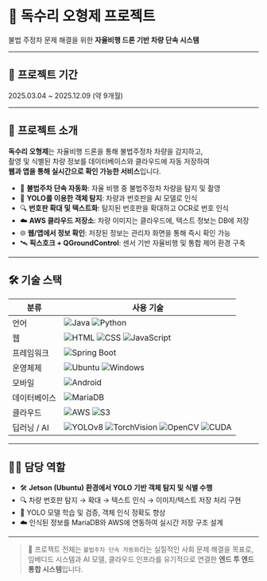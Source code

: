 # 🦅 독수리 오형제 프로젝트

불법 주정차 문제 해결을 위한 **자율비행 드론 기반 차량 단속 시스템**

---

## 📅 프로젝트 기간
2025.03.04 ~ 2025.12.09 (약 9개월)

---
## 📌 프로젝트 소개

**독수리 오형제**는 자율비행 드론을 통해 불법주정차 차량을 감지하고,  
촬영 및 식별된 차량 정보를 데이터베이스와 클라우드에 자동 저장하여  
**웹과 앱을 통해 실시간으로 확인 가능한 서비스**입니다.

- 🚗 **불법주차 단속 자동화**: 자율 비행 중 불법주정차 차량을 탐지 및 촬영  
- 🧠 **YOLO를 이용한 객체 탐지**: 차량과 번호판을 AI 모델로 인식  
- 🔍 **번호판 확대 및 텍스트화**: 탐지된 번호판을 확대하고 OCR로 번호 인식  
- ☁️ **AWS 클라우드 저장소**: 차량 이미지는 클라우드에, 텍스트 정보는 DB에 저장  
- 🌐 **웹/앱에서 정보 확인**: 저장된 정보는 관리자 화면을 통해 즉시 확인 가능  
- 🛰 **픽스호크 + QGroundControl**: 센서 기반 자율비행 및 통합 제어 환경 구축  

---

## 🛠 기술 스택

| 분류 | 사용 기술 |
|------|-----------|
| 언어 | ![Java](https://img.shields.io/badge/Java-007396?style=for-the-badge&logo=openjdk&logoColor=white) ![Python](https://img.shields.io/badge/Python-3776AB?style=for-the-badge&logo=python&logoColor=white) |
| 웹 | ![HTML](https://img.shields.io/badge/HTML-E34F26?style=for-the-badge&logo=html5&logoColor=white) ![CSS](https://img.shields.io/badge/CSS-1572B6?style=for-the-badge&logo=css3&logoColor=white) ![JavaScript](https://img.shields.io/badge/JavaScript-F7DF1E?style=for-the-badge&logo=javascript&logoColor=black) |
| 프레임워크 | ![Spring Boot](https://img.shields.io/badge/Spring%20Boot-6DB33F?style=for-the-badge&logo=springboot&logoColor=white) |
| 운영체제 | ![Ubuntu](https://img.shields.io/badge/Ubuntu-E95420?style=for-the-badge&logo=ubuntu&logoColor=white) ![Windows](https://img.shields.io/badge/Windows-0078D6?style=for-the-badge&logo=windows&logoColor=white) |
| 모바일 | ![Android](https://img.shields.io/badge/Android-3DDC84?style=for-the-badge&logo=android&logoColor=white) |
| 데이터베이스 | ![MariaDB](https://img.shields.io/badge/MariaDB-003545?style=for-the-badge&logo=mariadb&logoColor=white) |
| 클라우드 | ![AWS](https://img.shields.io/badge/AWS-232F3E?style=for-the-badge&logo=amazonaws&logoColor=white) ![S3](https://img.shields.io/badge/S3-BD0C00?style=for-the-badge&logo=amazons3&logoColor=white) |
| 딥러닝 / AI | ![YOLOv8](https://img.shields.io/badge/YOLOv8-FF1493?style=for-the-badge&logo=opencv&logoColor=white) ![TorchVision](https://img.shields.io/badge/TorchVision-EE4C2C?style=for-the-badge&logo=pytorch&logoColor=white) ![OpenCV](https://img.shields.io/badge/OpenCV-5C3EE8?style=for-the-badge&logo=opencv&logoColor=white) ![CUDA](https://img.shields.io/badge/CUDA-76B900?style=for-the-badge&logo=nvidia&logoColor=white) |

---

## 👨‍💻 담당 역할

- 🛠 **Jetson (Ubuntu) 환경에서 YOLO 기반 객체 탐지 및 식별 수행**  
- 🔍 차량 번호판 탐지 → 확대 → 텍스트 인식 → 이미지/텍스트 저장 처리 구현  
- 🧪 YOLO 모델 학습 및 검증, 객체 인식 정확도 향상  
- ☁️ 인식된 정보를 MariaDB와 AWS에 연동하여 실시간 저장 구조 설계  

---

> 📁 프로젝트 전체는 `불법주차 단속 자동화`라는 실질적인 사회 문제 해결을 목표로,  
> 임베디드 시스템과 AI 모델, 클라우드 인프라를 유기적으로 연결한 **엔드 투 엔드 통합 시스템**입니다.
